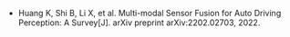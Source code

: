 * Huang K, Shi B, Li X, et al. Multi-modal Sensor Fusion for Auto Driving Perception: A Survey[J]. arXiv preprint arXiv:2202.02703, 2022.
